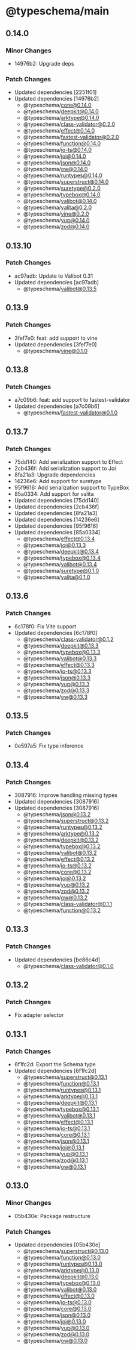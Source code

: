 # @typeschema/main

## 0.14.0

### Minor Changes

- 14976b2: Upgrade deps

### Patch Changes

- Updated dependencies [2251f01]
- Updated dependencies [14976b2]
  - @typeschema/core@0.14.0
  - @typeschema/deepkit@0.14.0
  - @typeschema/arktype@0.14.0
  - @typeschema/class-validator@0.2.0
  - @typeschema/effect@0.14.0
  - @typeschema/fastest-validator@0.2.0
  - @typeschema/function@0.14.0
  - @typeschema/io-ts@0.14.0
  - @typeschema/joi@0.14.0
  - @typeschema/json@0.14.0
  - @typeschema/ow@0.14.0
  - @typeschema/runtypes@0.14.0
  - @typeschema/superstruct@0.14.0
  - @typeschema/suretype@0.2.0
  - @typeschema/typebox@0.14.0
  - @typeschema/valibot@0.14.0
  - @typeschema/valita@0.2.0
  - @typeschema/vine@0.2.0
  - @typeschema/yup@0.14.0
  - @typeschema/zod@0.14.0

## 0.13.10

### Patch Changes

- ac97adb: Update to Valibot 0.31
- Updated dependencies [ac97adb]
  - @typeschema/valibot@0.13.5

## 0.13.9

### Patch Changes

- 3fef7e0: feat: add support to vine
- Updated dependencies [3fef7e0]
  - @typeschema/vine@0.1.0

## 0.13.8

### Patch Changes

- a7c09b6: feat: add support to fastest-validator
- Updated dependencies [a7c09b6]
  - @typeschema/fastest-validator@0.1.0

## 0.13.7

### Patch Changes

- 75dd140: Add serialization support to Effect
- 2cb436f: Add serialization support to Joi
- 8fa21a3: Upgrade dependencies
- 14236e6: Add support for suretype
- 95f9616: Add serialization support to TypeBox
- 85a0334: Add support for valita
- Updated dependencies [75dd140]
- Updated dependencies [2cb436f]
- Updated dependencies [8fa21a3]
- Updated dependencies [14236e6]
- Updated dependencies [95f9616]
- Updated dependencies [85a0334]
  - @typeschema/effect@0.13.4
  - @typeschema/joi@0.13.3
  - @typeschema/deepkit@0.13.4
  - @typeschema/typebox@0.13.4
  - @typeschema/valibot@0.13.4
  - @typeschema/suretype@0.1.0
  - @typeschema/valita@0.1.0

## 0.13.6

### Patch Changes

- 6c178f0: Fix Vite support
- Updated dependencies [6c178f0]
  - @typeschema/class-validator@0.1.2
  - @typeschema/deepkit@0.13.3
  - @typeschema/typebox@0.13.3
  - @typeschema/valibot@0.13.3
  - @typeschema/effect@0.13.3
  - @typeschema/io-ts@0.13.3
  - @typeschema/json@0.13.3
  - @typeschema/yup@0.13.3
  - @typeschema/zod@0.13.3
  - @typeschema/ow@0.13.3

## 0.13.5

### Patch Changes

- 0e597a5: Fix type inference

## 0.13.4

### Patch Changes

- 3087916: Improve handling missing types
- Updated dependencies [3087916]
- Updated dependencies [3087916]
  - @typeschema/json@0.13.2
  - @typeschema/superstruct@0.13.2
  - @typeschema/runtypes@0.13.2
  - @typeschema/arktype@0.13.2
  - @typeschema/deepkit@0.13.2
  - @typeschema/typebox@0.13.2
  - @typeschema/valibot@0.13.2
  - @typeschema/effect@0.13.2
  - @typeschema/io-ts@0.13.2
  - @typeschema/core@0.13.2
  - @typeschema/joi@0.13.2
  - @typeschema/yup@0.13.2
  - @typeschema/zod@0.13.2
  - @typeschema/ow@0.13.2
  - @typeschema/class-validator@0.1.1
  - @typeschema/function@0.13.2

## 0.13.3

### Patch Changes

- Updated dependencies [be86c4d]
  - @typeschema/class-validator@0.1.0

## 0.13.2

### Patch Changes

- Fix adapter selector

## 0.13.1

### Patch Changes

- 6f1fc2d: Export the Schema type
- Updated dependencies [6f1fc2d]
  - @typeschema/superstruct@0.13.1
  - @typeschema/function@0.13.1
  - @typeschema/runtypes@0.13.1
  - @typeschema/arktype@0.13.1
  - @typeschema/deepkit@0.13.1
  - @typeschema/typebox@0.13.1
  - @typeschema/valibot@0.13.1
  - @typeschema/effect@0.13.1
  - @typeschema/io-ts@0.13.1
  - @typeschema/core@0.13.1
  - @typeschema/json@0.13.1
  - @typeschema/joi@0.13.1
  - @typeschema/yup@0.13.1
  - @typeschema/zod@0.13.1
  - @typeschema/ow@0.13.1

## 0.13.0

### Minor Changes

- 05b430e: Package restructure

### Patch Changes

- Updated dependencies [05b430e]
  - @typeschema/superstruct@0.13.0
  - @typeschema/function@0.13.0
  - @typeschema/runtypes@0.13.0
  - @typeschema/arktype@0.13.0
  - @typeschema/deepkit@0.13.0
  - @typeschema/typebox@0.13.0
  - @typeschema/valibot@0.13.0
  - @typeschema/effect@0.13.0
  - @typeschema/io-ts@0.13.0
  - @typeschema/core@0.13.0
  - @typeschema/json@0.13.0
  - @typeschema/joi@0.13.0
  - @typeschema/yup@0.13.0
  - @typeschema/zod@0.13.0
  - @typeschema/ow@0.13.0

